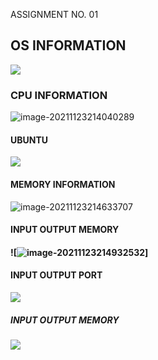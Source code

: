 ASSIGNMENT NO. 01



## OS INFORMATION



![](/home/shubham/.config/Typora/typora-user-images/image-20211123213155401.png)

### CPU INFORMATION

![image-20211123214040289](/home/shubham/.config/Typora/typora-user-images/image-20211123214040289.png)



#### UBUNTU 

![](/home/shubham/.config/Typora/typora-user-images/image-20211123213715060.png)

#### MEMORY INFORMATION

![image-20211123214633707](/home/shubham/.config/Typora/typora-user-images/image-20211123214633707.png)



#### INPUT OUTPUT MEMORY

####                                ![![image-20211123214932532](/home/shubham/.config/Typora/typora-user-images/image-20211123214932532.png)]



#### INPUT OUTPUT PORT

![](/home/shubham/.config/Typora/typora-user-images/image-20211123215234805.png)

   

#####    INPUT OUTPUT MEMORY

![](/home/shubham/.config/Typora/typora-user-images/image-20211123220543147.png)



